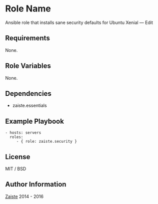Role Name
=========

Ansible role that installs sane security defaults for Ubuntu Xenial — Edit


Requirements
------------

None.

Role Variables
--------------

None.

Dependencies
------------

- zaiste.essentials

Example Playbook
----------------

    - hosts: servers
      roles:
         - { role: zaiste.security }

License
-------

MIT / BSD

Author Information
------------------

[Zaiste](http://zaiste.net) 2014 - 2016
